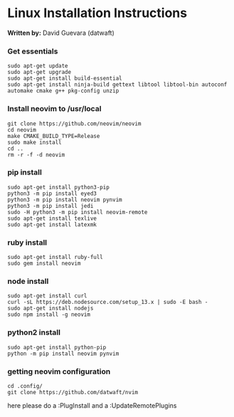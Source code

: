 # Linux Installation Instructions
**Written by:** David Guevara (datwaft)

### Get essentials
```
sudo apt-get update
sudo apt-get upgrade
sudo apt-get install build-essential
sudo apt-get install ninja-build gettext libtool libtool-bin autoconf automake cmake g++ pkg-config unzip
```

### Install neovim to /usr/local
```
git clone https://github.com/neovim/neovim
cd neovim
make CMAKE_BUILD_TYPE=Release
sudo make install
cd ..
rm -r -f -d neovim
```

### pip install
```
sudo apt-get install python3-pip
python3 -m pip install eyed3
python3 -m pip install neovim pynvim
python3 -m pip install jedi
sudo -H python3 -m pip install neovim-remote
sudo apt-get install texlive
sudo apt-get install latexmk
```

### ruby install
```
sudo apt-get install ruby-full
sudo gem install neovim
```

### node install
```
sudo apt-get install curl
curl -sL https://deb.nodesource.com/setup_13.x | sudo -E bash -
sudo apt-get install nodejs
sudo npm install -g neovim
```

### python2 install
```
sudo apt-get install python-pip
python -m pip install neovim pynvim
```

### getting neovim configuration
```
cd .config/
git clone https://github.com/datwaft/nvim
```
here please do a :PlugInstall and a :UpdateRemotePlugins
